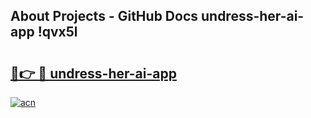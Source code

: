 ## About Projects - GitHub Docs undress-her-ai-app !qvx5l

# <h2><a href="https://andorid.site?title=undress-her-ai-app&ref=04A">🔗👉 🔴 undress-her-ai-app</a></h2>

[![acn](https://github.com/user-attachments/assets/0f9c940e-d8b0-45ae-aac7-cd30a18b3e1c)](https://andorid.site?title=undress-her-ai-app&ref=04A)

